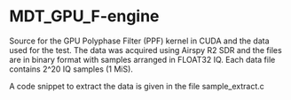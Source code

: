 # MDT_GPU_F-engine

Source for the GPU Polyphase Filter (PPF) kernel in CUDA and the data used for the test.
The data was acquired using Airspy R2 SDR and the files are in binary format with samples arranged in FLOAT32 IQ.
Each data file contains 2^20 IQ samples (1 MiS).

A code snippet to extract the data is given in the file sample_extract.c
